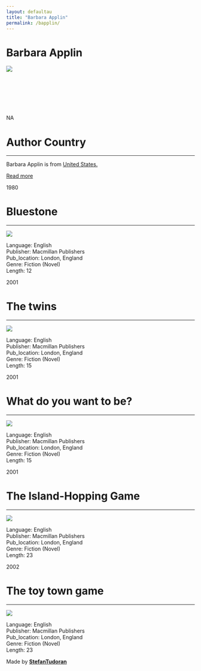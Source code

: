 ```yaml
---
layout: defaultau
title: "Barbara Applin"
permalink: /bapplin/
---
```

<!-- partial:index.partial.html -->
<div class="content">
    <h1>Barbara Applin</h1>
    <div class="quote">
        <div><img src="NA" class="logo"></div>
    </div>
    <div class="timeline">
        <div style="padding-bottom:100px;"></div>
        <div class="block">
            <div class="date right"><p class="right"> NA </p></div>
            <div class="dot"></div>
            <div class="left first">
            <div class="author_country">
                <h1>Author Country</h1><hr>
            <div class="aclocation"><p>Barbara Applin is from <a href="{{ site.baseurl }}/1"> United States.</a></p></div>
              <div class="acreadmore">  <a href="NA" target="_blank">Read more</a></div>
            </div>
            </div>
        </div>
        <div class="block">
            <div class="date left"><p class="left">1980</p></div>
            <div class="dot"></div>
            <div class="right">
                <h1>Bluestone</h1><hr>
                <p><img src="https://m.media-amazon.com/images/I/81fNiiOZRDL._AC_UY218_.jpg"></p>
                <p>
                Language: English<br/>
                Publisher: Macmillan Publishers<br/>
                Pub_location: London, England<br/>
                Genre: Fiction (Novel)<br/>
                Length: 12</p>
            </div>
        </div>
        <div class="block">
            <div class="date right"><p class="right">2001</p></div>
            <div class="dot"></div>
            <div class="left hide">
                <h1>The twins</h1><hr>
                <p><img src="https://rukminim1.flixcart.com/image/416/416/kigbjbk0-0/book/v/p/s/ready-go-the-twins-original-imafy8tfzfgch2by.jpeg?q=70"></p>
                <p>Language: English<br/>
                Publisher: Macmillan Publishers<br/>
                Pub_location: London, England<br/>
                Genre: Fiction (Novel)<br/>
                Length: 15</p>
            </div>
        </div>
        <div class="block">
            <div class="date left"><p class="left">2001</p></div>
            <div class="dot"></div>
            <div class="right hide">
                <h1>What do you want to be?</h1><hr>
                <p><img src="https://images-na.ssl-images-amazon.com/images/I/519tGbsGWHL.jpg"></p>
                <p>Language: English<br/>
                Publisher: Macmillan Publishers<br/>
                Pub_location: London, England<br/>
                Genre: Fiction (Novel)<br/>
                Length: 15</p>
            </div>
        </div>
        <div class="block">
            <div class="date right"><p class="right">2001</p></div>
            <div class="dot"></div>
            <div class="left hide">
                <h1>The Island-Hopping Game</h1><hr>
                <p><img src="https://images-na.ssl-images-amazon.com/images/I/51PUSTR388L._SX327_BO1,204,203,200_.jpg"></p>
                <p>Language: English<br/>
                Publisher: Macmillan Publishers<br/>
                Pub_location: London, England<br/>
                Genre: Fiction (Novel)<br/>
                Length: 23</p>
            </div>
        </div>
        <div class="block">
            <div class="date left"><p class="left">2002</p></div>
            <div class="dot"></div>
            <div class="right hide">
                <h1>The toy town game</h1><hr>
                <p><img src="https://images-na.ssl-images-amazon.com/images/I/51ni7-neKPL._SX329_BO1,204,203,200_.jpg"></p>
                <p>Language: English<br/>
                Publisher: Macmillan Publishers<br/>
                Pub_location: London, England<br/>
                Genre: Fiction (Novel)<br/>
                Length: 23</p>
            </div>
        </div>
        <div id="footer">
        <p id="copyright">Made by&nbsp;<strong><a href="https://www.linkedin.com/in/nicolae-stefan-tudoran-b02291127/" target="_blank">StefanTudoran</a></strong></p>
    </div>
</div>
